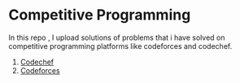 # Competitive Programming

In this repo , I upload solutions of problems that i have solved on competitive programming platforms like codeforces and codechef.

1. [Codechef](https://github.com/realvaibhav/competitive_programming/tree/main/codechef)
2. [Codeforces](https://github.com/realvaibhav/competitive_programming/tree/main/codeforces)



